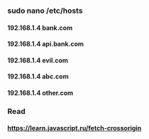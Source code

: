 ### sudo nano /etc/hosts
#### 192.168.1.4 bank.com
#### 192.168.1.4 api.bank.com
#### 192.168.1.4 evil.com
#### 192.168.1.4 abc.com
#### 192.168.1.4 other.com

### Read
#### https://learn.javascript.ru/fetch-crossorigin
